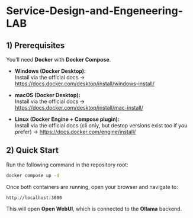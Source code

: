 # Service-Design-and-Engeneering-LAB

## 1) Prerequisites

You’ll need **Docker** with **Docker Compose**.

- **Windows (Docker Desktop):**  
  Install via the official docs → https://docs.docker.com/desktop/install/windows-install/

- **macOS (Docker Desktop):**  
  Install via the official docs → https://docs.docker.com/desktop/install/mac-install/

- **Linux (Docker Engine + Compose plugin):**  
  Install via the official docs (cli only, but destop versions exist too if you prefer) →  https://docs.docker.com/engine/install/

## 2) Quick Start

Run the following command in the repository root:

```bash
docker compose up -d
```

Once both containers are running, open your browser and navigate to:
```
http://localhost:3000
```

This will open **Open WebUI**, which is connected to the **Ollama** backend.
